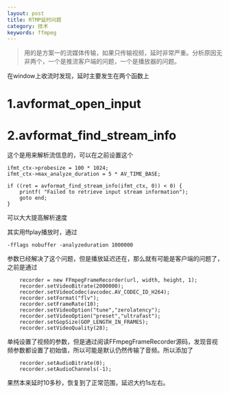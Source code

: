```yaml
---
layout: post
title: RTMP延时问题
category: 技术
keywords: ffmpeg
---
```



>用的是方案一的流媒体传输，如果只传输视频，延时非常严重。分析原因无非两个，一个是推流客户端的问题，一个是播放器的问题。

在window上收流时发现，延时主要发生在两个函数上

# 1.avformat_open_input


# 2.avformat_find_stream_info

这个是用来解析流信息的，可以在之前设置这个

	ifmt_ctx->probesize = 100 * 1024;
	ifmt_ctx->max_analyze_duration = 5 * AV_TIME_BASE;

	if ((ret = avformat_find_stream_info(ifmt_ctx, 0)) < 0) {
		printf( "Failed to retrieve input stream information");
		goto end;
	}

可以大大提高解析速度

其实用ffplay播放时，通过

	-fflags nobuffer -analyzeduration 1000000

参数已经解决了这个问题，但是播放延迟还在，那么就有可能是客户端的问题了，之前是通过

		recorder = new FFmpegFrameRecorder(url, width, height, 1);
        recorder.setVideoBitrate(2000000);
        recorder.setVideoCodec(avcodec.AV_CODEC_ID_H264);
        recorder.setFormat("flv");
        recorder.setFrameRate(10);
        recorder.setVideoOption("tune","zerolatency");
        recorder.setVideoOption("preset","ultrafast");
        recorder.setGopSize(GOP_LENGTH_IN_FRAMES);
        recorder.setVideoQuality(28);

单纯设置了视频的参数，但是通过阅读FFmpegFrameRecorder源码，发现音视频参数都设置了初始值，所以可能是默认仍然传输了音频。所以添加了

        recorder.setAudioBitrate(0);
        recorder.setAudioChannels(-1);

果然本来延时10多秒，恢复到了正常范围，延迟大约1s左右。



